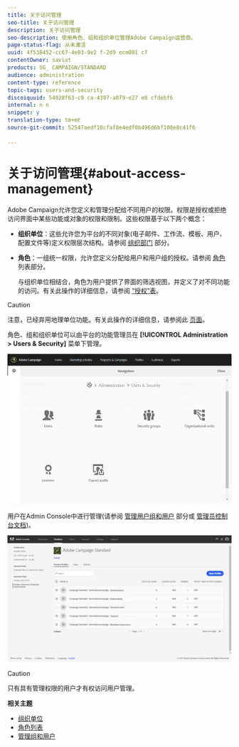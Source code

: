 ```yaml
---
title: 关于访问管理
seo-title: 关于访问管理
description: 关于访问管理
seo-description: 使用角色、组和组织单位管理Adobe Campaign运营商。
page-status-flag: 从未激活
uuid: 4f538452-cc67-4e03-9e2 f-2d9 ecm081 c7
contentOwner: saviat
products: SG_ CAMPAIGN/STANDARD
audience: administration
content-type: reference
topic-tags: users-and-security
discoiquuid: 54028f63-c9 ca-4397-a079-e27 e0 cfdebf6
internal: n n
snippet: y
translation-type: tm+mt
source-git-commit: 52547aedf10cfaf8e4edf0b496d6bf108e8c41f6

---
```



# 关于访问管理{#about-access-management}

Adobe Campaign允许您定义和管理分配给不同用户的权限。权限是授权或拒绝访问界面中某些功能或对象的权限和限制。这些权限基于以下两个概念：

* **组织单位**：这些允许您为平台的不同对象(电子邮件、工作流、模板、用户、配置文件等)定义权限层次结构。请参阅 [组织部门](../../administration/using/organizational-units.md) 部分。
* **角色**：一组统一权限，允许您定义分配给用户和用户组的授权。请参阅 [角色](../../administration/using/list-of-roles.md) 列表部分。

   与组织单位相结合，角色为用户提供了界面的筛选视图，并定义了对不同功能的访问。有关此操作的详细信息，请参阅 [“授权”表](https://docs.campaign.adobe.com/doc/standard/en/Technotes/AdobeCampaign-ACSRights.pdf)。

>[!CAUTION]
>
>注意，已经弃用地理单位功能。有关此操作的详细信息，请参阅此 [页面](https://helpx.adobe.com/campaign/kb/acs-deprecated-and-removed-features.html)。

角色、组和组织单位可以由平台的功能管理员在 **[!UICONTROL Administration > Users & Security]** 菜单下管理。

![](assets/user_management_1.png)

用户在Admin Console中进行管理(请参阅 [管理用户组和用户](../../administration/using/managing-groups-and-users.md) 部分或 [管理员控制台文档](https://helpx.adobe.com/enterprise/managing/user-guide.html))。

![](assets/user_management_6.png)

>[!CAUTION]
>
>只有具有管理权限的用户才有权访问用户管理。

**相关主题**

* [组织单位](../../administration/using/organizational-units.md)
* [角色列表](../../administration/using/list-of-roles.md)
* [管理组和用户](../../administration/using/managing-groups-and-users.md)

